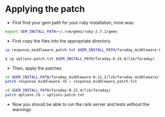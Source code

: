 # Applying the patch
* First find your gem path for your ruby installation, mine was:
```sh
export GEM_INSTALL_PATH=~/.rvm/gems/ruby-2.7.1/gems
```

* First copy the files into the appropriate directory
```sh
cp response_middleware_patch.txt $GEM_INSTALL_PATH/faraday_middleware-0.12.2/lib/faraday_middleware/

$ cp options-patch.txt $GEM_INSTALL_PATH/faraday-0.15.4/lib/faraday/
```

* Then, apply the patches
```sh
cd $GEM_INSTALL_PATH/faraday_middleware-0.12.2/lib/faraday_middleware/
patch response_middleware.rb < response_middleware_patch.txt

cd $GEM_INSTALL_PATH/faraday-0.15.4/lib/faraday/
patch options.rb < options-patch.txt
```

* Now you should be able to run the rails server and tests without the warnings